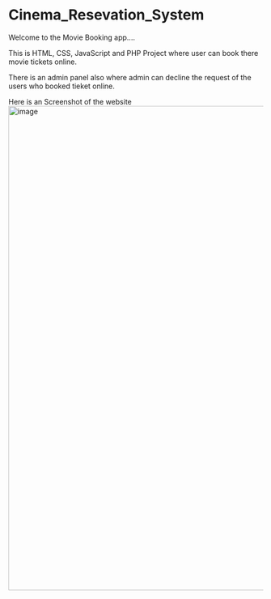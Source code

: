 # Cinema_Resevation_System

Welcome to the Movie Booking app....

This is HTML, CSS, JavaScript and PHP Project where user can book there movie tickets online.

There is an admin panel also where admin can decline the request of the users who booked tieket online.

Here is an Screenshot of the website
<img width="956" alt="image" src="https://github.com/princepatial/Cinema_Resevation_System/assets/159170980/1187c2d8-385d-41cc-9168-3739711f485a">

